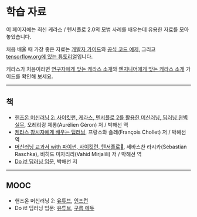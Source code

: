 # 학습 자료

이 페이지에는 최신 케라스 / 텐서플로 2.0의 모범 사례를 배우는데 유용한 자료를 모아 놓았습니다.

처음 배울 때 가장 좋은 자료는 [개발자 가이드](/guides/)와 [공식 코드 예제](/examples/), 그리고 [tensorflow.org에 있는 튜토리얼](https://www.tensorflow.org/tutorials)입니다.

케라스가 처음이라면 [연구자에게 맞는 케라스 소개](/getting_started/intro_to_keras_for_researchers/)와 [엔지니어에게 맞는 케라스 소개](/getting_started/intro_to_keras_for_engineers/) 가이드를 확인해 보세요.

---

## 책

- [핸즈온 머신러닝 2: 사이킷런, 케라스, 텐서플로 2를 활용한 머신러닝, 딥러닝 완벽 실무](http://www.yes24.com/Product/Goods/89959711), 오레리랑 제롱(Aurélien Géron) 저 / 박해선 역
- [케라스 창시자에게 배우는 딥러닝](http://www.yes24.com/Product/Goods/65050162), 프랑소와 숄레(François Chollet) 저 / 박해선 역
- [머신러닝 교과서 with 파이썬, 사이킷런, 텐서플로](http://www.yes24.com/Product/Goods/73270768), 세바스찬 라시카(Sebastian Raschka), 비히드 미자리리(Vahid Mirjalili) 저 / 박해선 역
- [Do it! 딥러닝 입문](http://www.yes24.com/Product/Goods/78896574), 박해선 저

---

## MOOC

- 핸즈온 머신러닝 2: [유튜브](https://www.youtube.com/playlist?list=PLJN246lAkhQjX3LOdLVnfdFaCbGouEBeb), [인프런](https://www.inflearn.com/course/%ED%95%B8%EC%A6%88%EC%98%A8-%EB%A8%B8%EC%8B%A0%EB%9F%AC%EB%8B%9D)
- Do it! 딥러닝 입문: [유튜브](https://www.youtube.com/playlist?list=PLJN246lAkhQgbBx2Kag0wIZedn-P9KcH9), [구름 에듀](https://edu.goorm.io/lecture/21177/%EC%A0%80%EC%9E%90-%EC%A7%81%EA%B0%95-do-it-%EB%94%A5%EB%9F%AC%EB%8B%9D-%EC%9E%85%EB%AC%B8)

